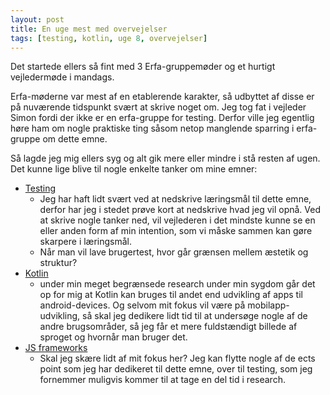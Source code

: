 ```yaml
---
layout: post
title: En uge mest med overvejelser
tags: [testing, kotlin, uge 8, overvejelser]
---
```


Det startede ellers så fint med 3 Erfa-gruppemøder og et hurtigt vejledermøde i mandags.

Erfa-møderne var mest af en etablerende karakter, så udbyttet af disse er på nuværende tidspunkt svært at skrive noget om. 
Jeg tog fat i vejleder Simon fordi der ikke er en erfa-gruppe for testing. Derfor ville jeg egentlig høre ham om nogle praktiske ting såsom netop manglende sparring i erfa-gruppe om dette emne.

Så lagde jeg mig ellers syg og alt gik mere eller mindre i stå resten af ugen.
Det kunne lige blive til nogle enkelte tanker om mine emner:
  - [Testing](goals-testing)
    - Jeg har haft lidt svært ved at nedskrive læringsmål til dette emne, derfor har jeg i stedet prøve kort at nedskrive hvad jeg vil opnå. Ved at skrive nogle tanker ned, vil vejlederen i det mindste kunne se en eller anden form af min intention, som vi måske sammen kan gøre skarpere i læringsmål.
    - Når man vil lave brugertest, hvor går grænsen mellem æstetik og struktur? 
  - [Kotlin](goals-kotlin)
    - under min meget begrænsede research under min sygdom går det op for mig at Kotlin kan bruges til andet end udvikling af apps til android-devices. Og selvom mit fokus vil være på mobilapp-udvikling, så skal jeg dedikere lidt tid til at undersøge nogle af de andre brugsområder, så jeg får et mere fuldstændigt billede af sproget og hvornår man bruger det.
  - [JS frameworks](goals-jsframeworks)
    - Skal jeg skære lidt af mit fokus her? Jeg kan flytte nogle af de ects point som jeg har dedikeret til dette emne, over til testing, som jeg fornemmer muligvis kommer til at tage en del tid i research.
